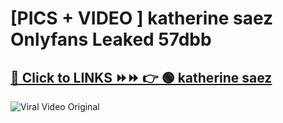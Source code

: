 
 # [PICS + VIDEO ] katherine saez Onlyfans Leaked 57dbb

## <h2><a href="https://clipsfans.com/katherine_saez&ref=git">🔗 Click to LINKS ⏩⏩ 👉 🟢 katherine saez </a></h2>

<a href="https://clipsfans.com/katherine_saez&ref=git" rel="nofollow" data-target="animated-image.originalLink"><img src="https://i.ibb.co.com/xMMVF88/686577567.gif" alt="Viral Video Original" style="max-width: 100%; display: inline-block;" data-target="animated-image.originalImage"></a>

